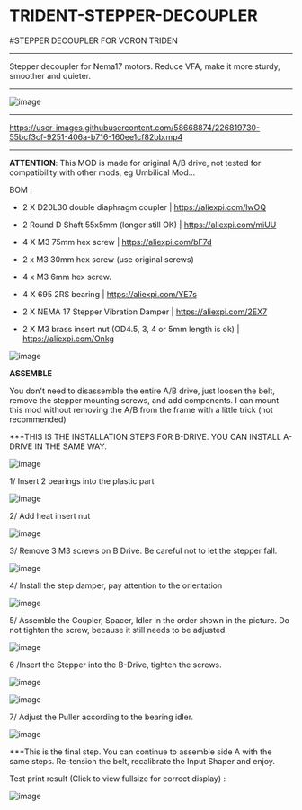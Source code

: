 # TRIDENT-STEPPER-DECOUPLER

#STEPPER DECOUPLER FOR VORON TRIDEN


-----------------------------


Stepper decoupler for Nema17 motors. Reduce VFA, make it more sturdy, smoother and quieter.


-----------------------------------------------

![image](https://user-images.githubusercontent.com/58668874/226800886-dede7f22-6025-4f49-bac3-4292e35cb6fa.png)





-------------------------------------------------



https://user-images.githubusercontent.com/58668874/226819730-55bcf3cf-9251-406a-b716-160ee1cf82bb.mp4



-------------------------------------------------



**ATTENTION**: This MOD is made for original A/B drive, not tested for compatibility with other mods, eg Umbilical Mod...


BOM :

+ 2 X D20L30 double diaphragm coupler | https://aliexpi.com/lwOQ

+ 2 Round D Shaft 55x5mm (longer still OK) | https://aliexpi.com/miUU

+ 4 X M3 75mm hex screw | https://aliexpi.com/bF7d

+ 2 x M3 30mm hex screw (use original screws)

+ 4 x M3 6mm hex screw.

+ 4 X 695 2RS bearing | https://aliexpi.com/YE7s

+ 2 X NEMA 17 Stepper Vibration Damper | https://aliexpi.com/2EX7
 
+ 2 X M3 brass insert nut (OD4.5, 3, 4 or 5mm length is ok) | https://aliexpi.com/Onkg


![image](https://user-images.githubusercontent.com/58668874/226804511-054c520d-cc9c-4e41-b020-a53aa94b74c0.png)


**ASSEMBLE**

You don't need to disassemble the entire A/B drive, just loosen the belt, remove the stepper mounting screws, and add components. I can mount this mod without removing the A/B from the frame with a little trick (not recommended)

***THIS IS THE INSTALLATION STEPS FOR B-DRIVE. YOU CAN INSTALL A-DRIVE IN THE SAME WAY.


![image](https://user-images.githubusercontent.com/58668874/226801870-ca7e177a-d0cc-4e7a-b184-dfe582bf140e.png)

1/ Insert 2 bearings into the plastic part


![image](https://user-images.githubusercontent.com/58668874/226805993-075e4472-13ea-46b6-89ca-5b0b0b4c322c.png)

2/ Add heat insert nut

![image](https://user-images.githubusercontent.com/58668874/226806213-6c1f13bb-91ab-4463-aeae-9b21d2707ba9.png)

3/ Remove 3 M3 screws on B Drive. Be careful not to let the stepper fall.


![image](https://user-images.githubusercontent.com/58668874/226806528-a360086e-5fa4-4920-83c8-d6c1d8dfb530.png)

4/ Install the step damper, pay attention to the orientation

![image](https://user-images.githubusercontent.com/58668874/226807971-74cbbbe3-256a-42b8-9996-af733263c5d4.png)

5/ Assemble the Coupler, Spacer, Idler in the order shown in the picture. Do not tighten the screw, because it still needs to be adjusted.

![image](https://user-images.githubusercontent.com/58668874/226812477-98f44419-eb05-4849-b224-84ae797a5f67.png)

6 /Insert the Stepper into the B-Drive, tighten the screws.

![image](https://user-images.githubusercontent.com/58668874/226812825-505d4df9-6587-4385-a1ef-30121bfca3cd.png)

![image](https://user-images.githubusercontent.com/58668874/226815182-f004ac70-6dac-418b-9b3f-43da45c2539a.png)

7/ Adjust the Puller according to the bearing idler.

![image](https://user-images.githubusercontent.com/58668874/226815815-27ad0840-b101-4ff6-9d83-b0878873023a.png)


***This is the final step. You can continue to assemble side A with the same steps. Re-tension the belt, recalibrate the Input Shaper and enjoy.

Test print result (Click to view fullsize for correct display) : 

![image](https://user-images.githubusercontent.com/58668874/226820195-b7bf8d69-5bc5-4fd3-ac86-7ca567ec5213.png)













